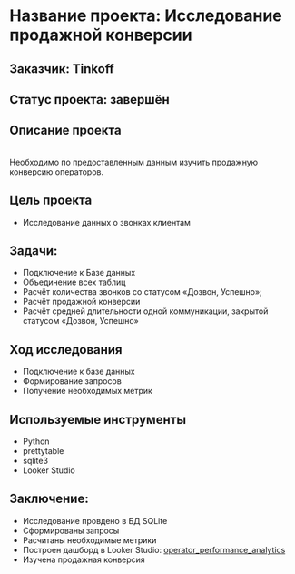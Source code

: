 # Название проекта: Исследование продажной конверсии
## Заказчик: Tinkoff
## Статус проекта: завершён

## Описание проекта
<br>Необходимо по предоставленным данным изучить продажную конверсию операторов.

## Цель проекта
- Исследование данных о звонках клиентам

## Задачи:
- Подключение к Базе данных
- Объединение всех таблиц
- Расчёт количества звонков со статусом «Дозвон, Успешно»;
- Расчёт продажной конверсии
- Расчёт средней длительности одной коммуникации, закрытой статусом «Дозвон, Успешно»

## Ход исследования
- Подключение к базе данных
- Формирование запросов
- Получение необходимых метрик

## Используемые инструменты
- Python
- prettytable
- sqlite3
- Looker Studio

## Заключение:
- Исследование провдено в БД SQLite
- Сформированы запросы
- Расчитаны необходимые метрики
- Построен дашборд в Looker Studio: [operator_performance_analytics](https://lookerstudio.google.com/reporting/d5cb834b-f7e5-498a-9c0d-e6290faf2265)
- Изучена продажная конверсия
